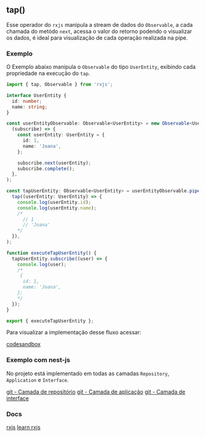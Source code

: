 ## tap()

Esse operador do `rxjs` manipula a stream de dados do `Observable`,
a cada chamada do metódo `next`, acessa o valor do retorno podendo o visualizar os dados,
é ideal para visualização de cada operação realizada na pipe.

### Exemplo

O Exemplo abaixo manipula o `Observable` do tipo `UserEntity`, exibindo cada propriedade na execução do `tap`.

```typescript
import { tap, Observable } from 'rxjs';

interface UserEntity {
  id: number;
  name: string;
}

const userEntityObservable: Observable<UserEntity> = new Observable<UserEntity>(
  (subscribe) => {
    const userEntity: UserEntity = {
      id: 1,
      name: 'Joana',
    };

    subscribe.next(userEntity);
    subscribe.complete();
  },
);

const tapUserEntity: Observable<UserEntity> = userEntityObservable.pipe(
  tap((userEntity: UserEntity) => {
    console.log(userEntity.id);
    console.log(userEntity.name);
    /*
      // 1
      // 'Joana'
    */
  }),
);

function executeTapUserEntity() {
  tapUserEntity.subscribe((user) => {
    console.log(user);
    /*
     {
      id: 1,
      name: 'Joana',
    };
    */
  });
}

export { executeTapUserEntity };
```

Para visualizar a implementação desse fluxo acessar:

[codesandbox](https://codesandbox.io/s/rxjs-examples-4hrzln?file=/src/examples/tap/rxjs-tap.ts)

### Exemplo com nest-js

No projeto está implementado em todas as camadas `Repository`, `Application` e `Interface`.

[git - Camada de repositório](https://github.com/Vbobell/nestjs-with-rxjs-example/blob/main/src/user/infra/repository/memory/user.repository.ts#L42)
[git - Camada de aplicação](https://github.com/Vbobell/nestjs-with-rxjs-example/blob/main/src/user/application/find-user-by-id/find-user-by-id.use-case.ts#L19)
[git - Camada de interface](https://github.com/Vbobell/nestjs-with-rxjs-example/blob/main/src/user/interface/http/user.controller.ts#L53)

### Docs

[rxjs](https://rxjs.dev/api/operators/tap)
[learn rxjs](https://www.learnrxjs.io/learn-rxjs/operators/utility/do)
